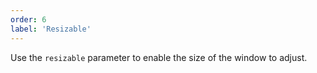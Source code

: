 ```yaml
---
order: 6
label: 'Resizable'
---
```


Use the `resizable` parameter to enable the size of the window to adjust.
